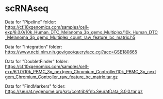 # scRNAseq
 Data for "Pipeline" folder:  
 https://cf.10xgenomics.com/samples/cell-exp/8.0.0/10k_Human_DTC_Melanoma_3p_gemx_Multiplex/10k_Human_DTC_Melanoma_3p_gemx_Multiplex_count_raw_feature_bc_matrix.h5  
   
 Data for "Integration" folder:  
 https://www.ncbi.nlm.nih.gov/geo/query/acc.cgi?acc=GSE180665  

 Data for "DoubletFinder" folder:  
 https://cf.10xgenomics.com/samples/cell-exp/6.1.0/10k_PBMC_3p_nextgem_Chromium_Controller/10k_PBMC_3p_nextgem_Chromium_Controller_raw_feature_bc_matrix.tar.gz  
 
 Data for "FindMarkers" folder:  
 https://seurat.nygenome.org/src/contrib/ifnb.SeuratData_3.0.0.tar.gz  
